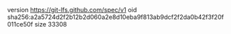 version https://git-lfs.github.com/spec/v1
oid sha256:a2a5724d2f2b12b2d060a2e8d10eba9f813ab9dcf2f2da0b42f3f20f011ce50f
size 33308
